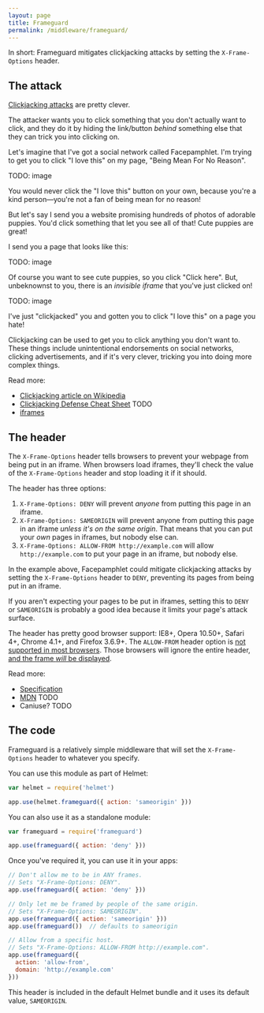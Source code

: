 ```yaml
---
layout: page
title: Frameguard
permalink: /middleware/frameguard/
---
```

In short: Frameguard mitigates clickjacking attacks by setting the `X-Frame-Options` header.

The attack
----------

[Clickjacking attacks](https://en.wikipedia.org/wiki/Clickjacking) are pretty clever.

The attacker wants you to click something that you don't actually want to click, and they do it by hiding the link/button _behind_ something else that they can trick you into clicking on.

Let's imagine that I've got a social network called Facepamphlet. I'm trying to get you to click "I love this" on my page, "Being Mean For No Reason".

TODO: image

You would never click the "I love this" button on your own, because you're a kind person—you're not a fan of being mean for no reason!

But let's say I send you a website promising hundreds of photos of adorable puppies. You'd click something that let you see all of that! Cute puppies are great!

I send you a page that looks like this:

TODO: image

Of course you want to see cute puppies, so you click "Click here". But, unbeknownst to you, there is an _invisible iframe_ that you've just clicked on!

TODO: image

I've just "clickjacked" you and gotten you to click "I love this" on a page you hate!

Clickjacking can be used to get you to click anything you don't want to. These things include unintentional endorsements on social networks, clicking advertisements, and if it's very clever, tricking you into doing more complex things.

Read more:

- [Clickjacking article on Wikipedia](https://en.wikipedia.org/wiki/Clickjacking)
- [Clickjacking Defense Cheat Sheet](https://www.owasp.org/index.php/Clickjacking_Defense_Cheat_Sheet) TODO
- [iframes](TODO)

The header
----------

The `X-Frame-Options` header tells browsers to prevent your webpage from being put in an iframe. When browsers load iframes, they'll check the value of the `X-Frame-Options` header and stop loading it if it should.

The header has three options:

1. `X-Frame-Options: DENY` will prevent _anyone_ from putting this page in an iframe.
2. `X-Frame-Options: SAMEORIGIN` will prevent anyone from putting this page in an iframe _unless it's on the same origin_. That means that you can put your _own_ pages in iframes, but nobody else can.
3. `X-Frame-Options: ALLOW-FROM http://example.com` will allow `http://example.com` to put your page in an iframe, but nobody else.

In the example above, Facepamphlet could mitigate clickjacking attacks by setting the `X-Frame-Options` header to `DENY`, preventing its pages from being put in an iframe.

If you aren't expecting your pages to be put in iframes, setting this to `DENY` or `SAMEORIGIN` is probably a good idea because it limits your page's attack surface.

The header has pretty good browser support: IE8+, Opera 10.50+, Safari 4+, Chrome 4.1+, and Firefox 3.6.9+. The `ALLOW-FROM` header option is [not supported in most browsers](https://developer.mozilla.org/en-US/docs/Web/HTTP/X-Frame-Options#Browser_compatibility). Those browsers will ignore the entire header, [and the frame *will* be displayed](https://www.owasp.org/index.php/Clickjacking_Defense_Cheat_Sheet#Limitations_2).

Read more:

- [Specification](TODO)
- [MDN](https://developer.mozilla.org/en-US/docs/Web/HTTP/X-Frame-Options#Browser_compatibility) TODO
- Caniuse? TODO

The code
--------

Frameguard is a relatively simple middleware that will set the `X-Frame-Options` header to whatever you specify.

You can use this module as part of Helmet:

```javascript
var helmet = require('helmet')

app.use(helmet.frameguard({ action: 'sameorigin' }))
```

You can also use it as a standalone module:

```javascript
var frameguard = require('frameguard')

app.use(frameguard({ action: 'deny' }))
```

Once you've required it, you can use it in your apps:

```javascript
// Don't allow me to be in ANY frames.
// Sets "X-Frame-Options: DENY".
app.use(frameguard({ action: 'deny' }))

// Only let me be framed by people of the same origin.
// Sets "X-Frame-Options: SAMEORIGIN".
app.use(frameguard({ action: 'sameorigin' }))
app.use(frameguard())  // defaults to sameorigin

// Allow from a specific host.
// Sets "X-Frame-Options: ALLOW-FROM http://example.com".
app.use(frameguard({
  action: 'allow-from',
  domain: 'http://example.com'
}))
```

This header is included in the default Helmet bundle and it uses its default value, `SAMEORIGIN`.
